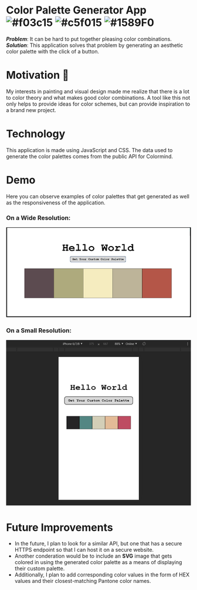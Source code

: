 # Color Palette Generator App ![#f03c15](https://placehold.it/15/f03c15/000000?text=+) ![#c5f015](https://placehold.it/15/c5f015/000000?text=+) ![#1589F0](https://placehold.it/15/1589F0/000000?text=+)

***Problem***: It can be hard to put together pleasing color combinations. 
<br/>
***Solution***: This application solves that problem by generating an aesthetic color palette with the click of a button.

# Motivation :art:
My interests in painting and visual design made me realize that there is a lot to color theory and what makes good color combinations. A tool like this not only helps to provide ideas for color schemes, but can provide inspiration to a brand new project. 

# Technology
This application is made using JavaScript and CSS. The data used to generate the color palettes comes from the public API for Colormind. 

# Demo
Here you can observe examples of color palettes that get generated as well as the responsiveness of the application.
### On a Wide Resolution:
![Wide Resolution Example](./wide-resolution-example.png)
### On a Small Resolution:
![Small Resolution Example](./small-resolution-example.png)

# Future Improvements
* In the future, I plan to look for a similar API, but one that has a secure HTTPS endpoint so that I can host it on a secure website. 
* Another conderation would be to include an **SVG** image that gets colored in using the generated color palette as a means of displaying their custom palette. 
* Additionally, I plan to add corresponding color values in the form of HEX values and their closest-matching Pantone color names.
